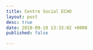 ```yaml
---
title: Centre Social ECHO
layout: post
desc: true
date: 2018-09-10 13:33:02 +0000
published: false

---
```

